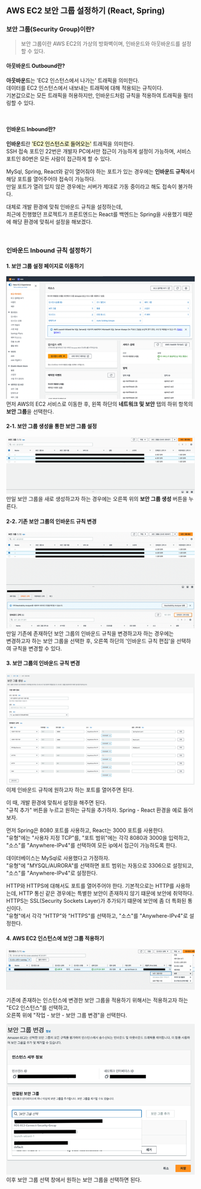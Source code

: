 ## AWS EC2 보안 그룹 설정하기 (React, Spring)

### 보안 그룹(Security Group)이란?
> 보안 그룹이란 AWS EC2의 가상의 방화벽이며, 인바운드와 아웃바운드를 설정할 수 있다. 


#### 아웃바운드 Outbound란?
**아웃바운드**는 'EC2 인스턴스에서 나가는' 트래픽을 의미한다.  
데이터를 EC2 인스턴스에서 내보내는 트래픽에 대해 적용되는 규칙이다.  
기본값으로는 모든 트래픽을 허용하지만, 인바운드처럼 규칙을 적용하여 트래픽을 필터링할 수 있다.

<br>

#### 인바운드 Inbound란?
**인바운드**란 <span style="color: #000000; background-color:#F5F6CE">'EC2 인스턴스로 들어오는'</span> 트래픽을 의미한다.  
SSH 접속 포트인 22번은 개발자 PC에서만 접근이 가능하게 설정이 가능하며, 서비스 포트인 80번은 모든 사람이 접근하게 할 수 있다.  

MySql, Spring, React와 같이 열어줘야 하는  포트가 있는 경우에는 **인바운드 규칙**에서 해당 포트를 열어주어야 접속이 가능하다.  
만일 포트가 열려 있지 않은 경우에는 서버가 제대로 가동 중이라고 해도 접속이 불가하다.  

대체로 개발 환경에 맞춰 인바운드 규칙을 설정하는데,  
최근에 진행했던 프로젝트가 프론트엔드는 React를 백엔드는 Spring을 사용했기 때문에 해당 환경에 맞춰서 설정을 해보겠다.

<br>

### 인바운드 Inbound 규칙 설정하기

#### 1. 보안 그룹 설정 페이지로 이동하기
![img.png](image/img4.png)
먼저 AWS의 EC2 서비스로 이동한 후, 왼쪽 하단의 **네트워크 및 보안** 탭의 하위 항목의 **보안 그룹**을 선택한다.


#### 2-1. 보안 그룹 생성을 통한 보안 그룹 설정
![img.png](image/img5.png)
만일 보안 그룹을 새로 생성하고자 하는 경우에는 오른쪽 위의 **보안 그룹 생성** 버튼을 누른다.  


#### 2-2. 기존 보안 그룹의 인바운드 규칙 변경
![img.png](image/img7.png)
만일 기존에 존재하던 보안 그룹의 인바운드 규칙을 변경하고자 하는 경우에는  
변경하고자 하는 보안 그룹을 선택한 후, 오른쪽 하단의 '인바운드 규칙 편집'을 선택하여 규칙을 변경할 수 있다.


#### 3. 보안 그룹의 인바운드 규칙 변경
![img.png](image/img6.png)
이제 인바운드 규칙에 원하고자 하는 포트를 열어주면 된다.  

이 때, 개발 환경에 맞춰서 설정을 해주면 된다.  
"규칙 추가" 버튼을 누르고 원하는 규칙을 추가하자. Spring - React 환경을 예로 들어보자.  

먼저 Spring은 8080 포트를 사용하고, React는 3000 포트를 사용한다.  
"유형"에는 "사용자 지정 TCP"를, "포트 범위"에는 각각 8080과 3000을 입력하고, "소스"를 "Anywhere-IPv4"를 선택하여 모든 ip에서 접근이 가능하도록 한다.

데이터베이스는 MySql로 사용했다고 가정하자.  
"유형"에 "MYSQL/AURORA"를 선택하면 포트 범위는 자동으로 3306으로 설정되고, "소스"를 "Anywhere-IPv4"로 설정한다.

HTTP와 HTTPS에 대해서도 포트를 열어주어야 한다.
기본적으로는 HTTP를 사용하는데, HTTP 통신 같은 경우에는 특별한 보안이 존재하지 않기 떄문에 보안에 취약하다.  
HTTPS는 SSL(Security Sockets Layer)가 추가되기 떄문에 보안에 좀 더 특화된 통신이다.  
"유형"에서 각각 "HTTP"와 "HTTPS"를 선택하고, "소스"를 "Anywhere-IPv4"로 설정한다.


#### 4. AWS EC2 인스턴스에 보안 그룹 적용하기
![img.png](image/img8.png)

기존에 존재하는 인스턴스에 변경한 보안 그룹을 적용하기 위해서는 적용하고자 하는 "EC2 인스턴스"를 선택하고,  
오른쪽 위에 "작업 - 보안 - 보안 그룹 변경"을 선택한다.

![img.png](image/img9.png)
이후 보안 그룹 선택 창에서 원하는 보안 그룹을 선택하면 된다.
